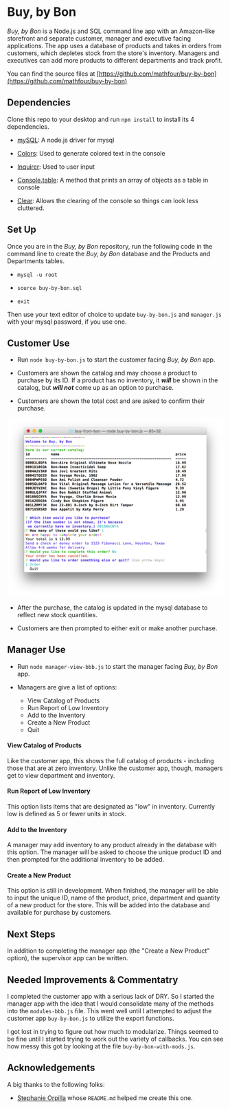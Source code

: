 # Buy, by Bon

*Buy, by Bon* is a Node.js and SQL command line app with an Amazon-like storefront and separate customer, manager and executive facing applications. The app uses a database of products and takes in orders from customers, which depletes stock from the store's inventory. Managers and executives can add more products to different departments and track profit.

 You can find the source files at [https://github.com/mathfour/buy-by-bon](https://github.com/mathfour/buy-by-bon)

## Dependencies

Clone this repo to your desktop and run `npm install` to install its 4 dependencies.

- [mySQL](https://www.npmjs.com/package/mysql): A node.js driver for mysql

- [Colors](https://www.npmjs.com/package/colors): Used to generate colored text in the console 

- [Inquirer](https://www.npmjs.com/package/inquirer): Used to user input

- [Console.table](https://www.npmjs.com/package/console.table): A method that prints an array of objects as a table in console
- [Clear](https://www.npmjs.com/package/clear): Allows the clearing of the console so things can look less cluttered.

## Set Up
Once you are in the *Buy, by Bon* repository, run the following code in the command line to create the *Buy, by Bon* database and the Products and Departments tables.

- `mysql -u root`

- `source buy-by-bon.sql`

-  `exit`

Then use your text editor of choice to update `buy-by-bon.js` and `manager.js` with your mysql password, if you use one.

## Customer Use

- Run `node buy-by-bon.js` to start the customer facing *Buy, by Bon* app.

- Customers are shown the catalog and may choose a product to purchase by its ID. If a product has no inventory, it **_will_** be shown in the catalog, but **_will not_** come up as an option to purchase.

- Customers are shown the total cost and are asked to confirm their purchase.

![cancelled-order](cancelled-order.png)

- After the purchase, the catalog is updated in the mysql database to reflect new stock quantities.

- Customers are then prompted to either exit or make another purchase.

## Manager Use

- Run `node manager-view-bbb.js` to start the manager facing *Buy, by Bon* app.

- Managers are give a list of options:
 
    - View Catalog of Products 
    - Run Report of Low Inventory 
    - Add to the Inventory 
    - Create a New Product 
    - Quit

#### View Catalog of Products

Like the customer app, this shows the full catalog of products - including those that are at zero inventory. Unlike the customer app, though, managers get to view department and inventory. 

#### Run Report of Low Inventory

This option lists items that are designated as "low" in inventory. Currently low is defined as 5 or fewer units in stock.


#### Add to the Inventory

A manager may add inventory to any product already in the database with this option. The manager will be asked to choose the unique product ID and then prompted for the additional inventory to be added. 

#### Create a New Product

This option is still in development. When finished, the manager will be able to input the unique ID, name of the product, price, department and quantity of a new product for the store. This will be added into the database and available for purchase by customers.

## Next Steps
 
In addition to completing the manager app (the "Create a New Product" option), the supervisor app can be written. 

## Needed Improvements & Commentatry

I completed the customer app with a serious lack of DRY. So I started the manager app with the idea that I would consolidate many of the methods into the `modules-bbb.js` file. This went well until I attempted to adjust the customer app `buy-by-bon.js` to utilize the export functions. 

I got lost in trying to figure out how much to modularize. Things seemed to be fine until I started trying to work out the variety of callbacks. You can see how messy this got by looking at the file `buy-by-bon-with-mods.js`.

## Acknowledgements 

A big thanks to the following folks:
- [Stephanie Orpilla](https://github.com/stephorpilla) whose `README.md` helped me create this one.